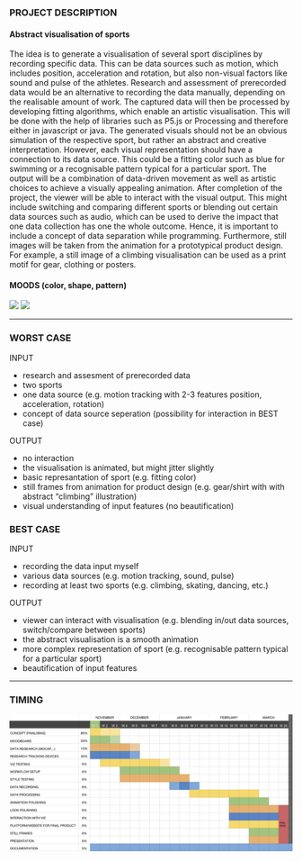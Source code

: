 ### PROJECT DESCRIPTION
#### Abstract visualisation of sports
The idea is to generate a visualisation of several sport disciplines by recording specific data. This can be data sources such as motion, which includes position, acceleration and rotation, but also non-visual factors like sound and pulse of the athletes. Research and assessment of prerecorded data would be an alternative to recording the data manually, depending on the realisable amount of work.
The captured data will then be processed by developing fitting algorithms, which enable an artistic visualisation. This will be done with the help of libraries such as P5.js or Processing and therefore either in javascript or java. The generated visuals should not be an obvious simulation of the respective sport, but rather an abstract and creative interpretation. However, each visual representation should have a connection to its data source. This could be a fitting color such as blue for swimming or a recognisable pattern typical for a particular sport. The output will be a combination of data-driven movement as well as artistic choices to achieve a visually appealing animation. 
After completion of the project, the viewer will be able to interact with the visual output. This might include switching and comparing different sports or blending out certain data sources such as audio, which can be used to derive the impact that one data collection has one the whole outcome. Hence, it is important to include a concept of data separation while programming.
Furthermore, still images will be taken from the animation for a prototypical product design. For example, a still image of a climbing visualisation can be used as a print motif for gear, clothing or posters. 

#### MOODS (color, shape, pattern)
![](img/moods/moodboard5.png)
![](img/moods/moodboard6.png)

---
### WORST CASE
INPUT
- research and assesment of prerecorded data
- two sports
- one data source (e.g. motion tracking with 2-3 features position, acceleration, rotation)
- concept of data source seperation (possibility for interaction in BEST case)

OUTPUT
- no interaction 
- the visualisation is animated, but might jitter slightly
- basic represantation of sport (e.g. fitting color)
- still frames from animation for product design (e.g. gear/shirt with with abstract “climbing” illustration)
- visual understanding of input features (no beautification)

### BEST CASE
INPUT
- recording the data input myself 
- various data sources (e.g. motion tracking, sound, pulse)
- recording at least two sports (e.g. climbing, skating, dancing, etc.)

OUTPUT
- viewer can interact with visualisation (e.g. blending in/out data sources, switch/compare between sports)
- the abstract visualisation is a smooth animation
- more complex representation of sport (e.g. recognisable pattern typical for a particular sport)
- beautification of input features
---
### TIMING
![](img/Zeitplan.png)
